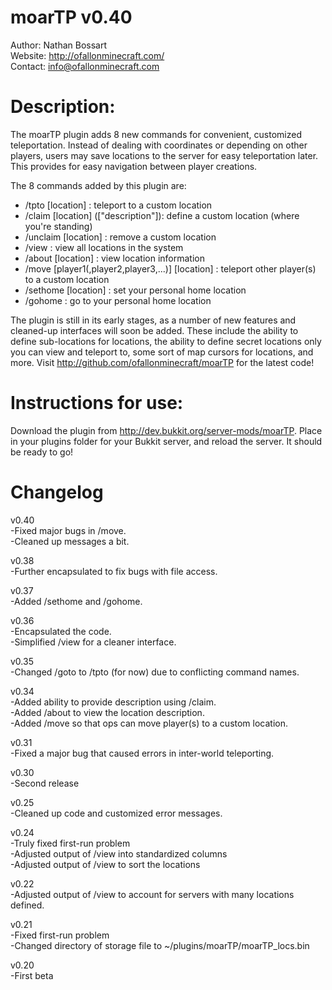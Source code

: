 # moarTP v0.40

Author: Nathan Bossart  
Website: <http://ofallonminecraft.com/>  
Contact: <info@ofallonminecraft.com>  


# Description:
The moarTP plugin adds 8 new commands for convenient, customized teleportation. Instead of dealing with coordinates or depending on other players, users may save locations to the server for easy teleportation later. This provides for easy navigation between player creations.


The 8 commands added by this plugin are:
<ul>
<li>/tpto [location] : teleport to a custom location</li>
<li>/claim [location] (["description"]): define a custom location (where you're standing)</li>
<li> /unclaim [location] : remove a custom location</li>
<li> /view : view all locations in the system</li>
<li> /about [location] : view location information</li>
<li> /move [player1(,player2,player3,...)] [location] : teleport other player(s) to a custom location</li>
<li> /sethome [location] : set your personal home location</li>
<li> /gohome : go to your personal home location</li>
</ul>

The plugin is still in its early stages, as a number of new features and cleaned-up interfaces will soon be added. These include the ability to define sub-locations for locations, the ability to define secret locations only you can view and teleport to, some sort of map cursors for locations, and more.  Visit <http://github.com/ofallonminecraft/moarTP> for the latest code!


# Instructions for use:

Download the plugin from http://dev.bukkit.org/server-mods/moarTP.  Place in your plugins folder for your Bukkit server, and reload the server.  It should be ready to go!

# Changelog
v0.40  
  -Fixed major bugs in /move.  
  -Cleaned up messages a bit.  

v0.38  
  -Further encapsulated to fix bugs with file access.  

v0.37  
  -Added /sethome and /gohome.  

v0.36  
  -Encapsulated the code.  
  -Simplified /view for a cleaner interface.  

v0.35  
  -Changed /goto to /tpto (for now) due to conflicting command names.  


v0.34  
  -Added ability to provide description using /claim.  
  -Added /about to view the location description.  
  -Added /move so that ops can move player(s) to a custom location.  

v0.31  
  -Fixed a major bug that caused errors in inter-world teleporting.  

v0.30  
  -Second release  

v0.25  
  -Cleaned up code and customized error messages.  

v0.24  
  -Truly fixed first-run problem  
  -Adjusted output of /view into standardized columns  
  -Adjusted output of /view to sort the locations  

v0.22  
  -Adjusted output of /view to account for servers with many locations defined.  

v0.21  
  -Fixed first-run problem  
  -Changed directory of storage file to ~/plugins/moarTP/moarTP_locs.bin  

v0.20  
  -First beta  